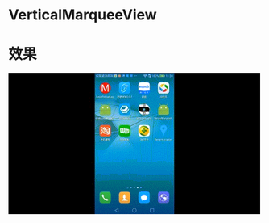 # VerticalMarqueeView
# 效果
 ![image](https://github.com/chenpengfei88/VerticalMarqueeView/blob/master/app/src/main/res/drawable/paomadeng.gif)

